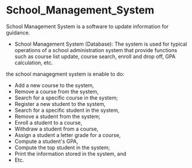 # School_Management_System
School Management System is a software to update information for guidance.

-	School Management System (Database): The system is used for typical operations of a school administration system that provide functions such as course list update, course search, enroll and drop off, GPA calculation, etc.


the school managegment system is enable to do:
- Add a new course to the system,
- Remove a course from the system,
- Search for a specific course in the system;
- Register a new student to the system,
- Search for a specific student in the system,
- Remove a student from the system;
- Enroll a student to a course,
- Withdraw a student from a course,
- Assign a student a letter grade for a course,
- Compute a student's GPA,
- Compute the top student in the system;
- Print the information stored in the system, and
- Etc.
